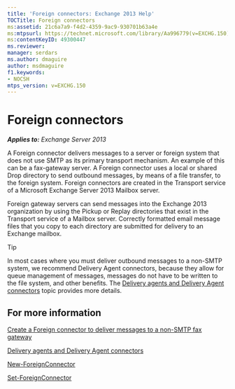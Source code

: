 ```yaml
---
title: 'Foreign connectors: Exchange 2013 Help'
TOCTitle: Foreign connectors
ms:assetid: 21c6a7a9-f4d2-4359-9ac9-930701b63a4e
ms:mtpsurl: https://technet.microsoft.com/library/Aa996779(v=EXCHG.150)
ms:contentKeyID: 49300447
ms.reviewer: 
manager: serdars
ms.author: dmaguire
author: msdmaguire
f1.keywords:
- NOCSH
mtps_version: v=EXCHG.150
---
```


# Foreign connectors

_**Applies to:** Exchange Server 2013_

A Foreign connector delivers messages to a server or foreign system that does not use SMTP as its primary transport mechanism. An example of this can be a fax-gateway server. A Foreign connector uses a local or shared Drop directory to send outbound messages, by means of a file transfer, to the foreign system. Foreign connectors are created in the Transport service of a Microsoft Exchange Server 2013 Mailbox server.

Foreign gateway servers can send messages into the Exchange 2013 organization by using the Pickup or Replay directories that exist in the Transport service of a Mailbox server. Correctly formatted email message files that you copy to each directory are submitted for delivery to an Exchange mailbox.

> [!TIP]
> In most cases where you must deliver outbound messages to a non-SMTP system, we recommend Delivery Agent connectors, because they allow for queue management of messages, messages do not have to be written to the file system, and other benefits. The <A href="delivery-agents-and-delivery-agent-connectors-exchange-2013-help.md">Delivery agents and Delivery Agent connectors</A> topic provides more details.

## For more information

[Create a Foreign connector to deliver messages to a non-SMTP fax gateway](create-a-foreign-connector-to-deliver-messages-to-a-non-smtp-fax-gateway-exchange-2013-help.md)

[Delivery agents and Delivery Agent connectors](delivery-agents-and-delivery-agent-connectors-exchange-2013-help.md)

[New-ForeignConnector](/powershell/module/exchange/New-ForeignConnector)

[Set-ForeignConnector](/powershell/module/exchange/Set-ForeignConnector)